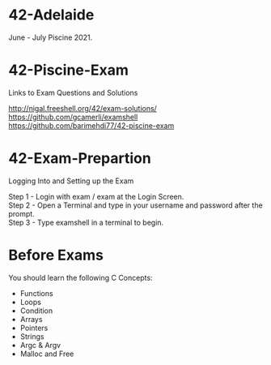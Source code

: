 # 42-Adelaide
June - July Piscine 2021. </br>

# 42-Piscine-Exam
Links to Exam Questions and Solutions

http://nigal.freeshell.org/42/exam-solutions/ </br>
https://github.com/gcamerli/examshell </br>
https://github.com/barimehdi77/42-piscine-exam

# 42-Exam-Prepartion

Logging Into and Setting up the Exam </br>

Step 1 - Login with exam / exam at the Login Screen. </br>
Step 2 - Open a Terminal and type in your username and password after the prompt. </br>
Step 3 - Type examshell in a terminal to begin.

# Before Exams

You should learn the following C Concepts:
- Functions 
- Loops 
- Condition 
- Arrays 
- Pointers
- Strings
- Argc & Argv 
- Malloc and Free
